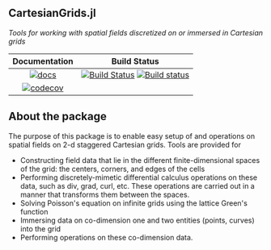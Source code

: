 ## CartesianGrids.jl

_Tools for working with spatial fields discretized on or immersed in Cartesian grids_

| Documentation | Build Status |
|:---:|:---:|
| [![docs](https://img.shields.io/badge/docs-latest-blue.svg)](https://JuliaIBPM.github.io/CartesianGrids.jl/latest) | [![Build Status](https://img.shields.io/travis/JuliaIBPM/CartesianGrids/master.svg?label=linux)](https://travis-ci.com/github/JuliaIBPM/CartesianGrids) [![Build status](https://ci.appveyor.com/api/projects/status/6tokpjqb4x8999g0?svg=true)](https://ci.appveyor.com/project/JuliaIBPM/cartesiangrids-jl)
 [![codecov](https://codecov.io/gh/JuliaIBPM/CartesianGrids.jl/branch/master/graph/badge.svg)](https://codecov.io/gh/JuliaIBPM/CartesianGrids.jl) |

## About the package

The purpose of this package is to enable easy setup of and operations on spatial fields on 2-d staggered Cartesian grids. Tools are provided for
*  Constructing field data that lie in the different finite-dimensional spaces of the grid: the centers, corners, and edges of the cells
*  Performing discretely-mimetic differential calculus operations on these data, such as div, grad, curl, etc. These operations are carried out in a manner that transforms them between the spaces.
*  Solving Poisson's equation on infinite grids using the lattice Green's function
*  Immersing data on co-dimension one and two entities (points, curves) into the grid
*  Performing operations on these co-dimension data.


<!-- Documentation can be found at https://JuliaIBPM.github.io/CartesianGrids.jl/latest.

**CartesianGrids.jl** is registered in the general Julia registry. To install, enter the package manager by typing `]` and then type,
e.g.,
```julia
(v1.2) pkg> add CartesianGrids
```

Then, in any version, type
```julia
julia> using CartesianGrids
```
For examples, consult the documentation or see the example Jupyter notebooks in the Examples folder.
-->
